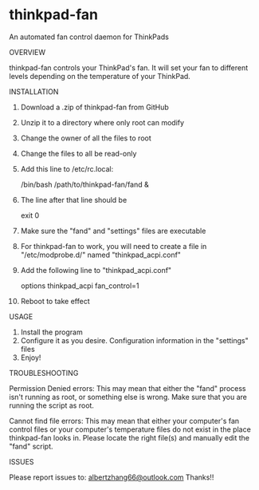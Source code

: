 # thinkpad-fan
An automated fan control daemon for ThinkPads

OVERVIEW

 thinkpad-fan controls your ThinkPad's fan. It will set your fan to different levels depending on the temperature of your ThinkPad.
 
INSTALLATION

 1. Download a .zip of thinkpad-fan from GitHub
 2. Unzip it to a directory where only root can modify
 3. Change the owner of all the files to root
 4. Change the files to all be read-only
 5. Add this line to /etc/rc.local:
 
    /bin/bash /path/to/thinkpad-fan/fand &
    
 6. The line after that line should be
 
    exit 0
    
 7. Make sure the "fand" and "settings" files are executable
 8. For thinkpad-fan to work, you will need to create a file in "/etc/modprobe.d/" named "thinkpad_acpi.conf"
 9. Add the following line to "thinkpad_acpi.conf"
 
    options thinkpad_acpi fan_control=1

 10. Reboot to take effect
 
USAGE

 1. Install the program
 2. Configure it as you desire. Configuration information in the "settings" files
 3. Enjoy!
 
TROUBLESHOOTING

 Permission Denied errors:
   This may mean that either the "fand" process isn't running as root, or something else is wrong. Make sure that you are running the script as root.
   
 Cannot find file errors:
   This may mean that either your computer's fan control files or your computer's temperature files do not exist in the place thinkpad-fan looks in.
   Please locate the right file(s) and manually edit the "fand" script.
 
ISSUES

Please report issues to: albertzhang66@outlook.com
Thanks!!
